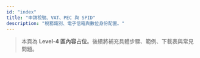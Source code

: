 ```yaml
---
id: "index"
title: "申請稅號、VAT、PEC 與 SPID"
description: "稅務識別、電子信箱與數位身份配置。"
---
```


> 本頁為 **Level-4 區內容占位**。後續將補充具體步驟、範例、下載表與常見問題。
